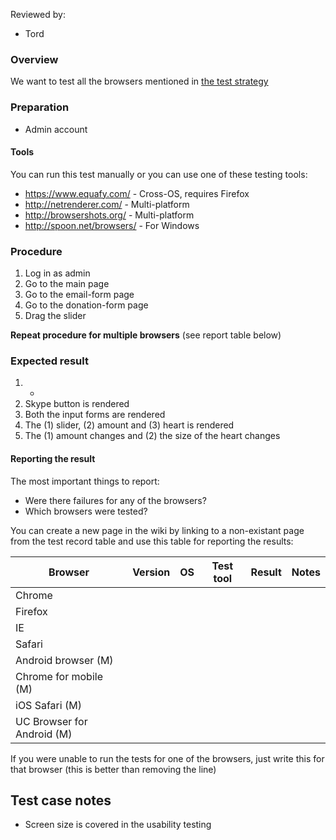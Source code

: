 Reviewed by:
* Tord


### Overview

We want to test all the browsers mentioned in [the test strategy](test-strategy.md)


### Preparation

* Admin account


#### Tools

You can run this test manually or you can use one of these testing tools:
* https://www.equafy.com/ - Cross-OS, requires Firefox
* http://netrenderer.com/ - Multi-platform
* http://browsershots.org/ - Multi-platform
* http://spoon.net/browsers/ - For Windows


### Procedure

1. Log in as admin
2. Go to the main page
3. Go to the email-form page
4. Go to the donation-form page
5. Drag the slider

**Repeat procedure for multiple browsers** (see report table below)


### Expected result

1. -
2. Skype button is rendered
3. Both the input forms are rendered
4. The (1) slider, (2) amount and (3) heart is rendered
5. The (1) amount changes and (2) the size of the heart changes

#### Reporting the result

The most important things to report:
* Were there failures for any of the browsers?
* Which browsers were tested?

You can create a new page in the wiki by linking to a non-existant page from the test record table and use this table for reporting the results:

Browser | Version | OS | Test tool | Result | Notes
------- | ------- | -- | --------- | ------ | -----
Chrome  | 
Firefox |
IE      |
Safari  |
Android browser (M)        | 
Chrome for mobile (M)      | 
iOS Safari (M)             | 
UC Browser for Android (M) | 

If you were unable to run the tests for one of the browsers, just write this for that browser (this is better than removing the line)


## Test case notes

* Screen size is covered in the usability testing


